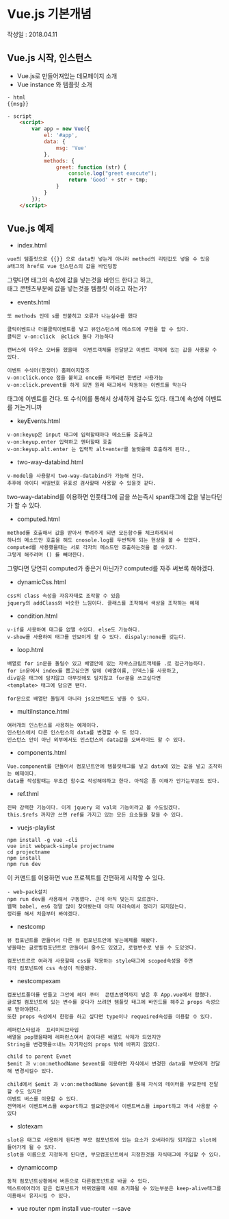 # Vue.js 기본개념
 작성일 : 2018.04.11

## Vue.js 시작, 인스턴스
- Vue.js로 만들어져있는 데모페이지 소개
- Vue instance 와 템플릿 소개
```html
- html
{{msg}}

- script
    <script> 
        var app = new Vue({
            el: '#app',            
            data: {
                msg: 'Vue'
            },
            methods: {
                greet: function (str) {
                    console.log("greet execute");                    
                    return 'Good' + str + tmp;
                }
            }
        });
    </script>
```

 ## Vue.js 예제
- index.html 
```
vue의 템플릿으로 {{}} 으로 data만 넣는게 아니라 method의 리턴값도 넣을 수 있음
a태그의 href로 vue 인스턴스의 값을 바인딩함  
```
그렇다면 태그의 속성에 값을 넣는것을 바인드 한다고 하고,<br>
태그 콘텐츠부분에 값을 넣는것을 템플릿 이라고 하는가?

- events.html
```
또 methods 인데 s를 안붙히고 오류가 나는실수를 했다

클릭이벤트나 더블클릭이벤트를 넣고 뷰인스턴스에 메소드에 구현을 할 수 있다.
클릭은 v-on:click  @click 둘다 가능하다

캔버스에 마우스 오버를 했을때  이벤트객체를 전달받고 이벤트 객체에 있는 값을 사용할 수 있다.

이벤트 수식어(한정어) 홈페이지참조
v-on:click.once 점을 붙히고 once를 하게되면 한번만 사용가능
v-on:click.prevent를 하게 되면 원래 태그에서 작동하는 이벤트를 막는다
```
태그에 이벤트를 건다. 또 수식어를 통해서 상세하게 걸수도 있다.
태그에 속성에 이벤트를 거는거니까 

- keyEvents.html
```
v-on:keyup은 input 태그에 입력할때마다 메소드를 호출하고
v-on:keyup.enter 입력하고 엔터할때 호출
v-on:keyup.alt.enter 는 입력학 alt+enter를 눌럿을때 호출하게 된다.,
```
- two-way-databind.html
```
v-model을 사용할시 two-way-databind가 가능해 진다.
추후에 아이디 비밀번호 유효성 검사할때 사용할 수 있을것 같다.
```
two-way-databind를 이용하면 인풋태그에 글을 쓰는즉시 span태그에 값을 넣는다던가 할 수 있다.
- computed.html
```
method를 호출해서 값을 받아서 뿌려주게 되면 모든함수를 체크하게되서
하나의 메소드만 호출을 해도 cnosole.log를 두번찍게 되는 현상을 볼 수 있었다.
computed를 사용했을때는 서로 각자의 메소드만 호출하는것을 볼 수있다.
그렇게 해주려며 () 를 빼야한다.
```
그렇다면 당연히 computed가 좋은거 아닌가? computed를 자주 써보록 해야겠다.
- dynamicCss.html
```
css의 class 속성을 자유자재로 조작할 수 있음
jquery의 addClass와 비슷한 느낌이다. 클래스를 조작해서 색상을 조작하는 예제
```
- condition.html
```
v-if를 사용하여 태그를 없앨 수있다. else도 가능하다.
v-show를 사용하여 태그를 안보이게 할 수 있다. dispaly:none를 갖는다.
```
- loop.html
```
배열로 for in문을 돌릴수 있고 배열안에 있는 자바스크립트객체를 .로 접근가능하다.
for in문에서 index를 뽑고싶으면 앞에 (배열이름, 인덱스)를 사용하고,
div같은 태그에 담지않고 아무것에도 담지않고 for문을 쓰고싶다면
<template> 태그에 담으면 됀다.

for문으로 배열만 돌릴게 아니라 js오브젝트도 넣을 수 있다.
```
- multiInstance.html
```
여러개의 인스턴스를 사용하는 예제이다.
인스턴스에서 다른 인스턴스의 data를 변경할 수 도 있다.
인스턴스 안이 아닌 외부에서도 인스턴스의 data값을 오버라이드 할 수 있다.
```
- components.html
```
Vue.component를 만들어서 컴포넌트안에 템플릿태그를 넣고 data에 있는 값을 넣고 조작하는 예제이다.
data를 작성할때는 무조건 함수로 작성해야하고 한다. 아직은 좀 이해가 안가는부분도 있다.
```

- ref.thml
```
진짜 강력한 기능이다. 이게 jquery 의 val의 기능이라고 볼 수도있겠다.
this.$refs 까지만 쓰면 ref를 가지고 있는 모든 요소들을 찾을 수 있다.
```

- vuejs-playlist
```
npm install -g vue -cli
vue init webpack-simple projectname
cd projectname
npm install
npm run dev
```
이 커맨드를 이용하면 vue 프로젝트를 간편하게 시작할 수 있다.

```
- web-pack설치
npm run dev를 사용해서 구동했다. 근데 아직 맞는지 모르겠다.
웹팩 babel, es6 정말 많이 찾아봤는데 아직 머리속에서 정리가 되지않는다.
정리를 해서 처음부터 봐야겠다.
```

- nestcomp
```
뷰 컴포넌트를 만들어서 다른 뷰 컴포넌트안에 넣는예제를 해봤다.
넣을때는 글로벌컴포넌트로 만들어서 줄수도 있었고, 로컬변수로 넣을 수 도있엇다.

컴포넌트르르 여러개 사용할때 css를 적용하는 style태그에 scoped속성을 주면
각각 컴포넌트에 css 속성이 적용됐다.
```

- nestcompexam
```
컴포넌트폴더를 만들고 그안에 헤더 푸터  콘텐츠영역까지 넣은 후 App.vue에서 합쳤다.
글로벌 컴포넌트에 있는 변수를 갖다가 쓰려면 템플릿 태그에 바인드를 해주고 props 속성으로 받아야한다.
또한 props 속성에서 한정을 하고 싶다면 type이나 requeired속성을 이용할 수 있다.

레퍼런스타입과  프리미티브타입
배열을 pop했을때매 레퍼런스여서 같이다른 배열도 삭제가 되었지만
String을 변경햇을ㄸ내느 자기자신의 props 밖에 바뀌지 않았다.

child to parent Evnet
$emit 과 v:on:methodName $event를 이용하면 자식에서 변경한 data를 부모에게 전달해 변경시킬수 있다.

child에서 $emit 과 v:on:methodName $event를 통해 자식의 데이터를 부모한테 전달할 수도 있지만
이벤트 버스를 이용할 수 있다.
전역에서 이벤트버스를 export하고 필요한곳에서 이벤트버스를 import하고 꺼내 사용할 수 있다
```

- slotexam
```
slot은 태그로 사용하게 된다면 부모 컴포넌트에 있는 요소가 오버라이딩 되지않고 slot에 들어가게 될 수 있다.
slot을 이름으로 지정하게 된다면, 부모컴포넌트에서 지정한것을 자식태그에 주입할 수 있다.
```

- dynamiccomp
```
동적 컴포넌트상황에서 버튼으로 다른컴포넌트로 바꿀 수 있다.
텍스트에어리어 같은 컴포넌트가 바뀌었을때 새로 초기화될 수 있는부분은 keep-alive태그를 이용해서 유지시킬 수 있다.
```

- vue router
npm install vue-router --save